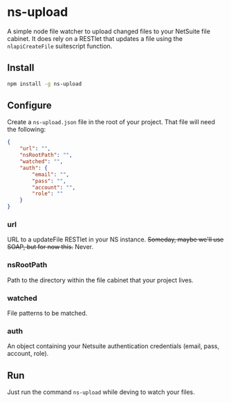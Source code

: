# ns-upload
A simple node file watcher to upload changed files to your NetSuite file cabinet. It does rely on a RESTlet that updates a file
using the ```nlapiCreateFile``` suitescript function.
## Install
```bash
npm install -g ns-upload
```
## Configure
Create a ```ns-upload.json``` file in the root of your project. That file will need the following:
```json
{
    "url": "",
    "nsRootPath": "",
    "watched": "",
    "auth": {
        "email": "",
        "pass": "",
        "account": "",
        "role": ""
    }
}
```
### url
URL to a updateFile RESTlet in your NS instance. ~~Someday, maybe we'll use SOAP, but for now this.~~ Never.
### nsRootPath
Path to the directory within the file cabinet that your project lives.
### watched
File patterns to be matched.
### auth
An object containing your Netsuite authentication credentials (email, pass, account, role).
## Run
Just run the command ```ns-upload``` while deving to watch your files.
